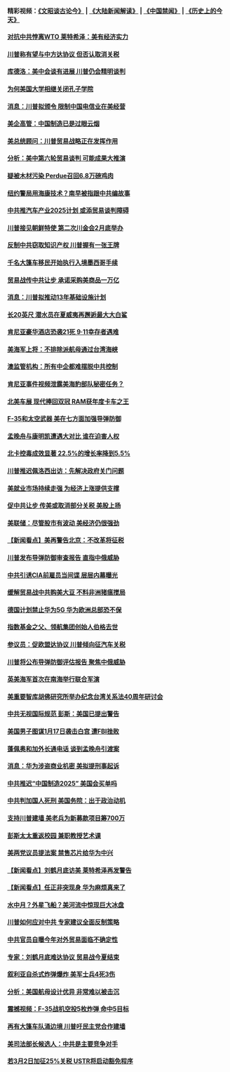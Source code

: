 #### 精彩视频：[《文昭谈古论今》](https://github.com/gfw-breaker/wenzhao/blob/master/README.md?t=01192130) | [《大陆新闻解读》](https://github.com/gfw-breaker/ntdtv-comedy/blob/master/README.md?t=01192130) | [《中国禁闻》](https://github.com/gfw-breaker/ntdtv-news/blob/master/README.md?t=01192130) | [《历史上的今天》](https://github.com/gfw-breaker/today-in-history/blob/master/README.md?t=01192130) 

#### [对抗中共悖离WTO 莱特希泽：美有经济实力](../pages/nsc412/n10988015.md?t=01192130) 

#### [川普称有望与中方达协议 但否认取消关税](../pages/nsc412/n10987938.md?t=01192130) 

#### [库德洛：美中会谈有进展 川普仍会精明谈判](../pages/nsc412/n10987906.md?t=01192130) 

#### [为何美国大学相继关闭孔子学院](../pages/nsc412/n10987695.md?t=01192130) 

#### [消息：川普拟颁令 限制中国电信业在美经营](../pages/nsc412/n10987255.md?t=01192130) 

#### [美企高管：中国制造已是过眼云烟](../pages/nsc412/n10986529.md?t=01192130) 

#### [美总统顾问：川普贸易战略正在发挥作用](../pages/nsc412/n10986320.md?t=01192130) 

#### [分析：美中第六轮贸易谈判 可能成果大推演](../pages/nsc412/n10986382.md?t=01192130) 

#### [疑被木材污染 Perdue召回6.8万磅鸡肉](../pages/nsc412/n10986295.md?t=01192130) 

#### [纽约警局用海康技术？南早被指跟中共编故事](../pages/nsc412/n10986039.md?t=01192130) 

#### [中共推汽车产业2025计划 或添贸易谈判障碍](../pages/nsc412/n10985839.md?t=01192130) 

#### [川普接见朝鲜特使 第二次川金会2月底举办](../pages/nsc412/n10986216.md?t=01192130) 

#### [反制中共窃取知识产权 川普握有一张王牌](../pages/nsc412/n10986046.md?t=01192130) 

#### [千名大篷车移民开始执行入境墨西哥手续](../pages/nsc412/n10986204.md?t=01192130) 

#### [贸易战传中共让步 承诺采购美商品一万亿](../pages/nsc412/n10985900.md?t=01192130) 

#### [消息：川普拟推动13年基础设施计划](../pages/nsc412/n10985743.md?t=01192130) 

#### [长20英尺 潜水员在夏威夷再邂逅最大大白鲨](../pages/nsc412/n10985690.md?t=01192130) 

#### [肯尼亚豪华酒店恐袭21死 9·11幸存者遇难](../pages/nsc412/n10985445.md?t=01192130) 

#### [美海军上将：不排除派航母通过台湾海峡](../pages/nsc412/n10984943.md?t=01192130) 

#### [澳监管机构：所有中企都难摆脱中共控制](../pages/nsc412/n10983591.md?t=01192130) 

#### [肯尼亚事件视频泄露美海豹部队秘密任务？](../pages/nsc412/n10984543.md?t=01192130) 

#### [北美车展 现代捧回双冠 RAM获年度卡车之王](../pages/nsc412/n10984064.md?t=01192130) 

#### [F-35和太空武器 美在七方面加强导弹防御](../pages/nsc412/n10984126.md?t=01192130) 

#### [孟晚舟与康明凯遭遇大对比 谁在迫害人权](../pages/nsc412/n10983804.md?t=01192130) 

#### [北卡控毒成效显著 22.5%的增长率降到5.5%](../pages/nsc412/n10983187.md?t=01192130) 

#### [川普推迟佩洛西出访：先解决政府关门问题](../pages/nsc412/n10983416.md?t=01192130) 

#### [美就业市场持续走强 为经济上涨提供支撑](../pages/nsc412/n10983238.md?t=01192130) 

#### [促中共让步 传美或取消部分关税 美股上扬](../pages/nsc412/n10983410.md?t=01192130) 

#### [美联储：尽管股市有波动 美经济仍很强劲](../pages/nsc412/n10983394.md?t=01192130) 

#### [【新闻看点】美再警告北京：不改革将征税](../pages/nsc412/n10982896.md?t=01192130) 

#### [川普发布导弹防御审查报告 直指中俄威胁](../pages/nsc412/n10982865.md?t=01192130) 

#### [中共引诱CIA前雇员当间谍 层层内幕曝光](../pages/nsc412/n10983054.md?t=01192130) 

#### [缓解贸易战中共购美大豆 不料非洲猪瘟搅局](../pages/nsc412/n10983126.md?t=01192130) 

#### [德国计划禁止华为5G 华为欧洲总部恐不保](../pages/nsc412/n10982951.md?t=01192130) 

#### [指数基金之父、领航集团创始人伯格去世](../pages/nsc412/n10982830.md?t=01192130) 

#### [参议员：促欧盟达协议 川普倾向征汽车关税](../pages/nsc412/n10982456.md?t=01192130) 

#### [川普将公布导弹防御评估报告 聚焦中俄威胁](../pages/nsc412/n10982323.md?t=01192130) 

#### [英美海军首次在南海举行联合军演](../pages/nsc412/n10981956.md?t=01192130) 

#### [美重要智库胡佛研究所举办纪念台湾关系法40周年研讨会](../pages/nsc412/n10981581.md?t=01192130) 

#### [中共无视国际规范 彭斯：美国已提出警告](../pages/nsc412/n10980891.md?t=01192130) 

#### [美国男子图谋1月17日袭击白宫 遭FBI挫败](../pages/nsc412/n10981236.md?t=01192130) 

#### [蓬佩奥和加外长通电话 谈到孟晚舟引渡案](../pages/nsc412/n10980431.md?t=01192130) 

#### [消息：华为涉盗商业机密 美拟提刑事起诉](../pages/nsc412/n10980593.md?t=01192130) 

#### [中共推迟“中国制造2025” 美国会买单吗](../pages/nsc412/n10980497.md?t=01192130) 

#### [中共判加国人死刑 美国务院：出于政治动机](../pages/nsc412/n10980469.md?t=01192130) 

#### [支持川普建墙 美老兵为新募款项目筹700万](../pages/nsc412/n10980304.md?t=01192130) 

#### [彭斯太太重返校园 兼职教授艺术课](../pages/nsc412/n10980254.md?t=01192130) 

#### [美两党议员提法案 禁售芯片给华为中兴](../pages/nsc412/n10980446.md?t=01192130) 

#### [【新闻看点】刘鹤月底访美 莱特希泽再发警告](../pages/nsc412/n10980237.md?t=01192130) 

#### [【新闻看点】任正非突现身 华为麻烦真来了](../pages/nsc412/n10980235.md?t=01192130) 

#### [水中月？外星飞船？美河流中惊现巨大冰盘](../pages/nsc412/n10980218.md?t=01192130) 

#### [川普如何应对中共 专家建议全面反制策略](../pages/nsc412/n10980184.md?t=01192130) 

#### [中共官员自曝今年对外贸易面临不确定性](../pages/nsc412/n10979984.md?t=01192130) 

#### [专家：刘鹤月底难达协议 贸易战今夏结束](../pages/nsc412/n10979976.md?t=01192130) 

#### [叙利亚自杀式炸弹爆炸 美军士兵4死3伤](../pages/nsc412/n10979913.md?t=01192130) 

#### [分析：美国航母设计优异 非常难以被击沉](../pages/nsc412/n10979292.md?t=01192130) 

#### [震撼视频：F-35战机空投5枚炸弹 命中5目标](../pages/nsc412/n10978711.md?t=01192130) 

#### [再有大篷车队涌边境 川普吁民主党合作建墙](../pages/nsc412/n10978161.md?t=01192130) 

#### [美司法部长候选人：中共是主要竞争对手](../pages/nsc412/n10978457.md?t=01192130) 

#### [若3月2日加征25%关税 USTR将启动豁免程序](../pages/nsc412/n10978421.md?t=01192130) 

